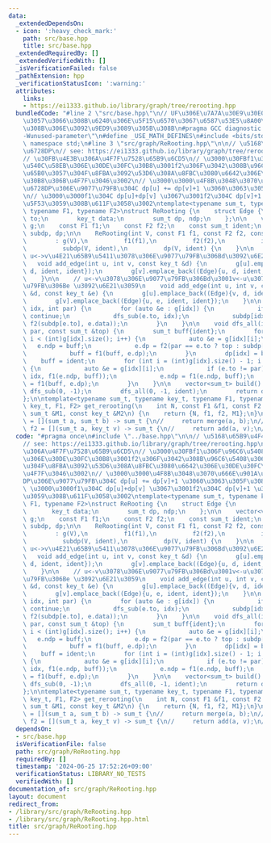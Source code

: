```yaml
---
data:
  _extendedDependsOn:
  - icon: ':heavy_check_mark:'
    path: src/base.hpp
    title: src/base.hpp
  _extendedRequiredBy: []
  _extendedVerifiedWith: []
  _isVerificationFailed: false
  _pathExtension: hpp
  _verificationStatusIcon: ':warning:'
  attributes:
    links:
    - https://ei1333.github.io/library/graph/tree/rerooting.hpp
  bundledCode: "#line 2 \"src/base.hpp\"\n// UF\u306E\u7A7A\u30E9\u30E0\u30C0\u6E21\
    \u3057\u3066\u308B\u6240\u306E\u5F15\u6570\u3067\u6587\u53E5\u8A00\u308F\u308C\
    \u308B\u306E\u3092\u9ED9\u3089\u305B\u308B\n#pragma GCC diagnostic ignored \"\
    -Wunused-parameter\"\n#define _USE_MATH_DEFINES\n#include <bits/stdc++.h>\nusing\
    \ namespace std;\n#line 3 \"src/graph/ReRooting.hpp\"\n\n// \u5168\u65B9\u4F4D\
    \u6728DP\n// see: https://ei1333.github.io/library/graph/tree/rerooting.hpp\n\
    // \u30FB\u4E3B\u306A\u4F7F\u7528\u65B9\u6CD5\n// \u3000\u30FBf1\u306F\u96C6\u5408\
    \u540C\u58EB\u306E\u30DE\u30FC\u30B8\u3001f2\u306F\u3042\u308B\u96C6\u5408\u306B\
    \u65B0\u3057\u304F\u8FBA\u3092\u53D6\u308A\u8FBC\u3080\u6642\u306E\u30DE\u30FC\
    \u30B8\u306B\u4F7F\u3046\u3002\n// \u3000\u3000\u4F8B\u3048\u3070\u666E\u901A\u306E\
    \u6728DP\u306E\u9077\u79FB\u304C dp[u] += dp[v]+1 \u3060\u3063\u305F\u3089\u3001\
    \n// \u3000\u3000f1\u304C dp[u]+dp[v] \u3067\u3001f2\u304C dp[v]+1 \u306B\u76F8\
    \u5F53\u3059\u308B\u611F\u3058\u3002\ntemplate<typename sum_t, typename key_t,\
    \ typename F1, typename F2>\nstruct ReRooting {\n    struct Edge {\n        int\
    \ to;\n        key_t data;\n        sum_t dp, ndp;\n    };\n\n    vector<vector<Edge>>\
    \ g;\n    const F1 f1;\n    const F2 f2;\n    const sum_t ident;\n    vector<sum_t>\
    \ subdp, dp;\n\n    ReRooting(int V, const F1 f1, const F2 f2, const sum_t &ident)\n\
    \        : g(V),\n          f1(f1),\n          f2(f2),\n          ident(ident),\n\
    \          subdp(V, ident),\n          dp(V, ident) {\n    }\n\n    // \u7121\u5411\
    \ u<->v\u4E21\u65B9\u5411\u3078\u306E\u9077\u79FB\u306Bd\u3092\u6E21\u3059\n \
    \   void add_edge(int u, int v, const key_t &d) {\n        g[u].emplace_back((Edge){v,\
    \ d, ident, ident});\n        g[v].emplace_back((Edge){u, d, ident, ident});\n\
    \    }\n\n    // u<-v\u3078\u306E\u9077\u79FB\u306Bd\u3001v<-u\u3078\u306E\u9077\
    \u79FB\u306Be \u3092\u6E21\u3059\n    void add_edge(int u, int v, const key_t\
    \ &d, const key_t &e) {\n        g[u].emplace_back((Edge){v, d, ident, ident});\n\
    \        g[v].emplace_back((Edge){u, e, ident, ident});\n    }\n\n    void dfs_sub(int\
    \ idx, int par) {\n        for (auto &e : g[idx]) {\n            if (e.to == par)\
    \ continue;\n            dfs_sub(e.to, idx);\n            subdp[idx] = f1(subdp[idx],\
    \ f2(subdp[e.to], e.data));\n        }\n    }\n\n    void dfs_all(int idx, int\
    \ par, const sum_t &top) {\n        sum_t buff{ident};\n        for (int i = 0;\
    \ i < (int)g[idx].size(); i++) {\n            auto &e = g[idx][i];\n         \
    \   e.ndp = buff;\n            e.dp = f2(par == e.to ? top : subdp[e.to], e.data);\n\
    \            buff = f1(buff, e.dp);\n        }\n        dp[idx] = buff;\n    \
    \    buff = ident;\n        for (int i = (int)g[idx].size() - 1; i >= 0; i--)\
    \ {\n            auto &e = g[idx][i];\n            if (e.to != par) dfs_all(e.to,\
    \ idx, f1(e.ndp, buff));\n            e.ndp = f1(e.ndp, buff);\n            buff\
    \ = f1(buff, e.dp);\n        }\n    }\n\n    vector<sum_t> build() {\n       \
    \ dfs_sub(0, -1);\n        dfs_all(0, -1, ident);\n        return dp;\n    }\n\
    };\n\ntemplate<typename sum_t, typename key_t, typename F1, typename F2>\nReRooting<sum_t,\
    \ key_t, F1, F2> get_rerooting(\n    int N, const F1 &f1, const F2 &f2, const\
    \ sum_t &M1, const key_t &M2\n) {\n    return {N, f1, f2, M1};\n}\n\n// auto f1\
    \ = [](sum_t a, sum_t b) -> sum_t {\n//     return merge(a, b);\n// };\n// auto\
    \ f2 = [](sum_t a, key_t v) -> sum_t {\n//     return add(a, v);\n// };\n"
  code: "#pragma once\n#include \"../base.hpp\"\n\n// \u5168\u65B9\u4F4D\u6728DP\n\
    // see: https://ei1333.github.io/library/graph/tree/rerooting.hpp\n// \u30FB\u4E3B\
    \u306A\u4F7F\u7528\u65B9\u6CD5\n// \u3000\u30FBf1\u306F\u96C6\u5408\u540C\u58EB\
    \u306E\u30DE\u30FC\u30B8\u3001f2\u306F\u3042\u308B\u96C6\u5408\u306B\u65B0\u3057\
    \u304F\u8FBA\u3092\u53D6\u308A\u8FBC\u3080\u6642\u306E\u30DE\u30FC\u30B8\u306B\
    \u4F7F\u3046\u3002\n// \u3000\u3000\u4F8B\u3048\u3070\u666E\u901A\u306E\u6728\
    DP\u306E\u9077\u79FB\u304C dp[u] += dp[v]+1 \u3060\u3063\u305F\u3089\u3001\n//\
    \ \u3000\u3000f1\u304C dp[u]+dp[v] \u3067\u3001f2\u304C dp[v]+1 \u306B\u76F8\u5F53\
    \u3059\u308B\u611F\u3058\u3002\ntemplate<typename sum_t, typename key_t, typename\
    \ F1, typename F2>\nstruct ReRooting {\n    struct Edge {\n        int to;\n \
    \       key_t data;\n        sum_t dp, ndp;\n    };\n\n    vector<vector<Edge>>\
    \ g;\n    const F1 f1;\n    const F2 f2;\n    const sum_t ident;\n    vector<sum_t>\
    \ subdp, dp;\n\n    ReRooting(int V, const F1 f1, const F2 f2, const sum_t &ident)\n\
    \        : g(V),\n          f1(f1),\n          f2(f2),\n          ident(ident),\n\
    \          subdp(V, ident),\n          dp(V, ident) {\n    }\n\n    // \u7121\u5411\
    \ u<->v\u4E21\u65B9\u5411\u3078\u306E\u9077\u79FB\u306Bd\u3092\u6E21\u3059\n \
    \   void add_edge(int u, int v, const key_t &d) {\n        g[u].emplace_back((Edge){v,\
    \ d, ident, ident});\n        g[v].emplace_back((Edge){u, d, ident, ident});\n\
    \    }\n\n    // u<-v\u3078\u306E\u9077\u79FB\u306Bd\u3001v<-u\u3078\u306E\u9077\
    \u79FB\u306Be \u3092\u6E21\u3059\n    void add_edge(int u, int v, const key_t\
    \ &d, const key_t &e) {\n        g[u].emplace_back((Edge){v, d, ident, ident});\n\
    \        g[v].emplace_back((Edge){u, e, ident, ident});\n    }\n\n    void dfs_sub(int\
    \ idx, int par) {\n        for (auto &e : g[idx]) {\n            if (e.to == par)\
    \ continue;\n            dfs_sub(e.to, idx);\n            subdp[idx] = f1(subdp[idx],\
    \ f2(subdp[e.to], e.data));\n        }\n    }\n\n    void dfs_all(int idx, int\
    \ par, const sum_t &top) {\n        sum_t buff{ident};\n        for (int i = 0;\
    \ i < (int)g[idx].size(); i++) {\n            auto &e = g[idx][i];\n         \
    \   e.ndp = buff;\n            e.dp = f2(par == e.to ? top : subdp[e.to], e.data);\n\
    \            buff = f1(buff, e.dp);\n        }\n        dp[idx] = buff;\n    \
    \    buff = ident;\n        for (int i = (int)g[idx].size() - 1; i >= 0; i--)\
    \ {\n            auto &e = g[idx][i];\n            if (e.to != par) dfs_all(e.to,\
    \ idx, f1(e.ndp, buff));\n            e.ndp = f1(e.ndp, buff);\n            buff\
    \ = f1(buff, e.dp);\n        }\n    }\n\n    vector<sum_t> build() {\n       \
    \ dfs_sub(0, -1);\n        dfs_all(0, -1, ident);\n        return dp;\n    }\n\
    };\n\ntemplate<typename sum_t, typename key_t, typename F1, typename F2>\nReRooting<sum_t,\
    \ key_t, F1, F2> get_rerooting(\n    int N, const F1 &f1, const F2 &f2, const\
    \ sum_t &M1, const key_t &M2\n) {\n    return {N, f1, f2, M1};\n}\n\n// auto f1\
    \ = [](sum_t a, sum_t b) -> sum_t {\n//     return merge(a, b);\n// };\n// auto\
    \ f2 = [](sum_t a, key_t v) -> sum_t {\n//     return add(a, v);\n// };\n"
  dependsOn:
  - src/base.hpp
  isVerificationFile: false
  path: src/graph/ReRooting.hpp
  requiredBy: []
  timestamp: '2024-06-25 17:52:26+09:00'
  verificationStatus: LIBRARY_NO_TESTS
  verifiedWith: []
documentation_of: src/graph/ReRooting.hpp
layout: document
redirect_from:
- /library/src/graph/ReRooting.hpp
- /library/src/graph/ReRooting.hpp.html
title: src/graph/ReRooting.hpp
---
```

